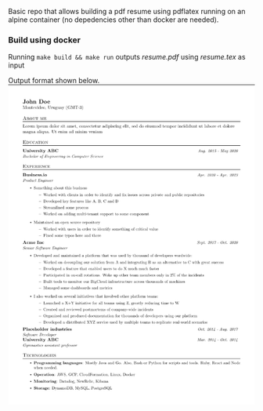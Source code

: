 Basic repo that allows building a pdf resume using pdflatex running on an alpine container (no depedencies other than docker are needed).

### Build using docker
Running `make build && make run` outputs _resume.pdf_ using _resume.tex_ as input

Output format shown below.
![typeset sample file](img/sample.png)
